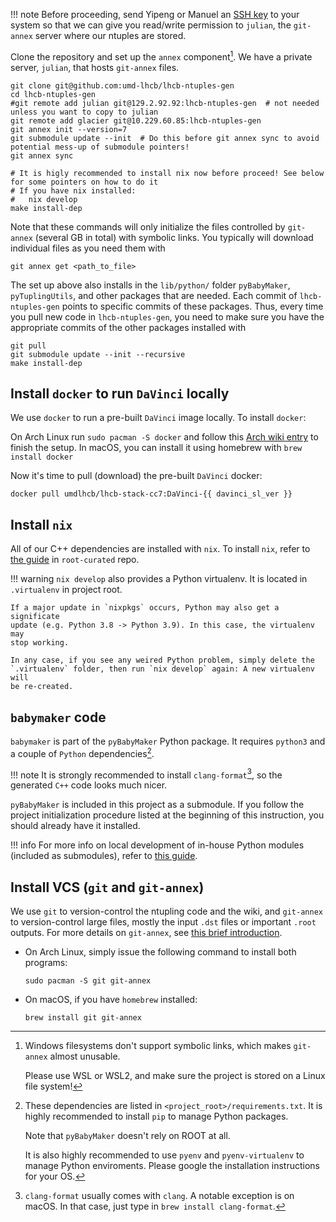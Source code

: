 !!! note
    Before proceeding, send Yipeng or Manuel an [SSH key](https://docs.github.com/en/github/authenticating-to-github/connecting-to-github-with-ssh/checking-for-existing-ssh-keys)
    to your system so that we can give you read/write
    permission to `julian`, the `git-annex` server where our ntuples are stored.

Clone the repository and set up the `annex` component[^1].
We have a private server, `julian`, that hosts `git-annex` files.

```shell
git clone git@github.com:umd-lhcb/lhcb-ntuples-gen
cd lhcb-ntuples-gen
#git remote add julian git@129.2.92.92:lhcb-ntuples-gen  # not needed unless you want to copy to julian
git remote add glacier git@10.229.60.85:lhcb-ntuples-gen
git annex init --version=7
git submodule update --init  # Do this before git annex sync to avoid potential mess-up of submodule pointers!
git annex sync

# It is higly recommended to install nix now before proceed! See below for some pointers on how to do it
# If you have nix installed:
#   nix develop
make install-dep
```

Note that these commands will only initialize the files controlled by `git-annex` (several GB in total)
with symbolic links. You typically will download individual files as you need them with
```
git annex get <path_to_file>
```

The set up above also installs in the `lib/python/` folder `pyBabyMaker`,
`pyTuplingUtils`, and other packages that are needed.
Each commit of `lhcb-ntuples-gen` points to specific commits of these packages.
Thus, every time you pull new code in `lhcb-ntuples-gen`, you need to make sure
you have the appropriate commits of the other packages installed with
```
git pull
git submodule update --init --recursive
make install-dep
```

## Install `docker` to run `DaVinci` locally

We use `docker` to run a pre-built `DaVinci` image locally. To install
`docker`:

On Arch Linux run `sudo pacman -S docker` and follow this [Arch wiki entry](https://wiki.archlinux.org/index.php/Docker)
to finish the setup. In macOS, you can install it using homebrew with `brew install docker`

Now it's time to pull (download) the pre-built `DaVinci` docker:
```
docker pull umdlhcb/lhcb-stack-cc7:DaVinci-{{ davinci_sl_ver }}
```


## Install `nix`

All of our C++ dependencies are installed with `nix`. To install `nix`, refer
to [the guide](https://github.com/umd-lhcb/root-curated#install-nix-on-macos)
in `root-curated` repo.

!!! warning
    `nix develop` also provides a Python virtualenv. It is located in
    `.virtualenv` in project root.

    If a major update in `nixpkgs` occurs, Python may also get a significate
    update (e.g. Python 3.8 -> Python 3.9). In this case, the virtualenv may
    stop working.

    In any case, if you see any weired Python problem, simply delete the
    `.virtualenv` folder, then run `nix develop` again: A new virtualenv will
    be re-created.


## `babymaker` code

`babymaker` is part of the `pyBabyMaker` Python package. It requires
`python3` and a couple of `Python` dependencies[^3].

!!! note
    It is strongly recommended to install `clang-format`[^4], so the generated
    `C++` code looks much nicer.

`pyBabyMaker` is included in this project as a submodule. If you follow the
project initialization procedure listed at the beginning of this instruction,
you should already have it installed.

!!! info
    For more info on local development of in-house Python modules (included as
    submodules), refer to [this guide](./dev.md#local-development-of-in-house-python-packages).

## Install VCS (`git` and `git-annex`)

We use `git` to version-control the ntupling code and the wiki, and `git-annex` to version-control
large files, mostly the input `.dst` files or important `.root` outputs. For more details on
`git-annex`, see [this brief introduction](../software_manuals/git_annex.md).

- On Arch Linux, simply issue the following command to install both programs:
    ```
    sudo pacman -S git git-annex
    ```

- On macOS, if you have `homebrew` installed:
    ```
    brew install git git-annex
    ```


[^1]: Windows filesystems don't support symbolic links, which
      makes `git-annex` almost unusable.

      Please use WSL or WSL2, and make sure the project is stored on a Linux
      file system!

[^2]: `gcc` must be recent enough to support `c++17` standard. Effectively,
      `gcc6` or `clang5` (or newer) is required.

      In reality, you typically don't need to worry about this, as
      `nix develop` will prepare you a shell with almost all tools needed for
      this project.

[^3]: These dependencies are listed in `<project_root>/requirements.txt`. It is
      highly recommended to install `pip` to manage Python packages.

      Note that `pyBabyMaker` doesn't rely on ROOT at all.

      It is also highly recommended to use `pyenv` and `pyenv-virtualenv` to
      manage Python enviroments. Please google the installation instructions
      for your OS.

[^4]: `clang-format` usually comes with `clang`. A notable exception is on
      macOS. In that case, just type in `brew install clang-format`.
